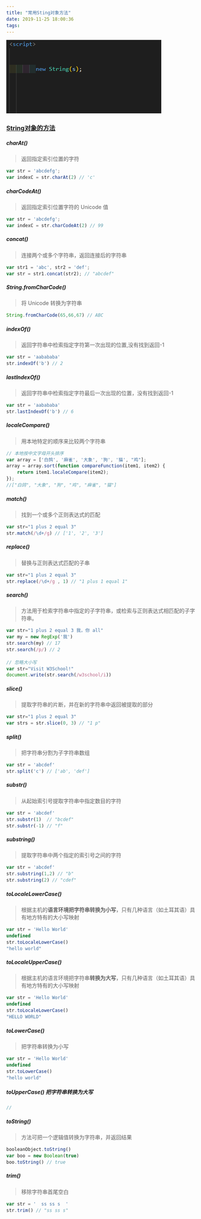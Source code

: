 ```yaml
---
title: "常用Sting对象方法"
date: 2019-11-25 18:00:36
tags:
---
```


![image](/assets/mdImg/str-title.png)

### [String对象的方法](https://developer.mozilla.org/zh-CN/docs/Web/JavaScript/Reference/Global_Objects/Array/fill)

##### charAt()

>返回指定索引位置的字符

```js
var str = 'abcdefg';
var indexC = str.charAt(2) // 'c'
```

##### charCodeAt()

>返回指定索引位置字符的 Unicode 值

```js
var str = 'abcdefg';
var indexC = str.charCodeAt(2) // 99
```

##### concat()

>连接两个或多个字符串，返回连接后的字符串

```js
var str1 = 'abc', str2 = 'def';
var str = str1.concat(str2); // "abcdef"
```

##### String.fromCharCode()

>将 Unicode 转换为字符串

```js
String.fromCharCode(65,66,67) // ABC
```

##### indexOf()

>返回字符串中检索指定字符第一次出现的位置,没有找到返回-1

```js
var str = 'aabababa'
str.indexOf('b') // 2
```

##### lastIndexOf()

>返回字符串中检索指定字符最后一次出现的位置，没有找到返回-1

```js
var str = 'aabababa'
str.lastIndexOf('b') // 6
```

##### localeCompare()

>用本地特定的顺序来比较两个字符串

```js
// 本地按中文字母开头排序
var array = ['白鸽', '麻雀', '大象', '狗', '猫', "鸡"];
array = array.sort(function compareFunction(item1, item2) {
    return item1.localeCompare(item2);
});
//["白鸽", "大象", "狗", "鸡", "麻雀", "猫"]
```

##### match()

>找到一个或多个正则表达式的匹配

```js
var str="1 plus 2 equal 3"
str.match(/\d+/g) // ['1', '2', '3']

```

##### replace()

>替换与正则表达式匹配的子串

```js
var str="1 plus 2 equal 3"
str.replace(/\d+/g , 1) // "1 plus 1 equal 1"
```

##### search()

>方法用于检索字符串中指定的子字符串，或检索与正则表达式相匹配的子字符串。

```js
var str="1 plus 2 equal 3 我，你 all"
var my = new RegExp('我')
str.search(my) // 17
str.search(/p/) // 2

// 忽略大小写
var str="Visit W3School!"
document.write(str.search(/w3school/i))
```

##### slice()

>提取字符串的片断，并在新的字符串中返回被提取的部分

```js
var str="1 plus 2 equal 3"
var strs = str.slice(0, 3) // "1 p"
```

##### split()

>把字符串分割为子字符串数组

```js
var str = 'abcdef'
str.split('c') // ['ab', 'def']
```

##### substr()

>从起始索引号提取字符串中指定数目的字符

```js
var str = 'abcdef'
str.substr(1)  // "bcdef"
str.substr(-1) // "f"
```

##### substring()

>提取字符串中两个指定的索引号之间的字符

```js
var str = 'abcdef'
str.substring(1,2) // "b"
str.substring(2) // "cdef"
```

##### toLocaleLowerCase()

>根据主机的**语言环境把字符串转换为小写**，只有几种语言（如土耳其语）具有地方特有的大小写映射

```js
var str = 'Hello World'
undefined
str.toLocaleLowerCase()
"hello world"
```

##### toLocaleUpperCase()

>根据主机的语言环境把字符串**转换为大写**，只有几种语言（如土耳其语）具有地方特有的大小写映射

```js
var str = 'Hello World'
undefined
str.toLocaleLowerCase()
"HELLO WORLD"
```

##### toLowerCase()

>把字符串转换为小写

```js
var str = 'Hello World'
undefined
str.toLowerCase()
"hello world"
```

##### toUpperCase() 把字符串转换为大写

```js
//
```

##### toString()

>方法可把一个逻辑值转换为字符串，并返回结果

```js
booleanObject.toString()
var boo = new Boolean(true)
boo.toString() // true
```

##### trim()

>移除字符串首尾空白

```js
var str = '  ss ss s  '
str.trim() // "ss ss s"
```
